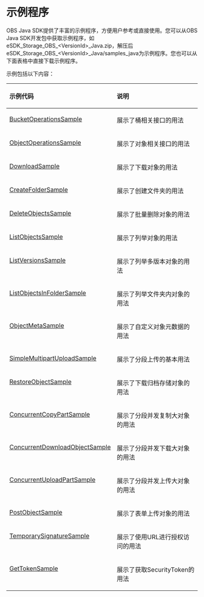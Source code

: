# 示例程序<a name="ZH-CN_TOPIC_0142815477"></a>

OBS Java SDK提供了丰富的示例程序，方便用户参考或直接使用。您可以从OBS Java SDK开发包中获取示例程序，如eSDK\_Storage\_OBS\_<VersionId\>\_Java.zip，解压后eSDK\_Storage\_OBS\_<VersionId\>\_Java/samples\_java为示例程序。您也可以从下面表格中直接下载示例程序。

示例包括以下内容：

<a name="table4880141115215"></a>
<table><thead align="left"><tr id="row138819195212"><th class="cellrowborder" valign="top" width="50%" id="mcps1.1.3.1.1"><p id="p4881191185218"><a name="p4881191185218"></a><a name="p4881191185218"></a><strong id="b56387179524"><a name="b56387179524"></a><a name="b56387179524"></a>示例代码</strong></p>
</th>
<th class="cellrowborder" valign="top" width="50%" id="mcps1.1.3.1.2"><p id="p1488113165214"><a name="p1488113165214"></a><a name="p1488113165214"></a><strong id="b064016178524"><a name="b064016178524"></a><a name="b064016178524"></a>说明</strong></p>
</th>
</tr>
</thead>
<tbody><tr id="row58811718525"><td class="cellrowborder" valign="top" width="50%" headers="mcps1.1.3.1.1 "><p id="p166754095615"><a name="p166754095615"></a><a name="p166754095615"></a><a href="https://obssdk.obs.cn-north-1.myhuaweicloud.com/sample/java/BucketOperationsSample.zip" target="_blank" rel="noopener noreferrer">BucketOperationsSample</a></p>
</td>
<td class="cellrowborder" valign="top" width="50%" headers="mcps1.1.3.1.2 "><p id="p1781115586529"><a name="p1781115586529"></a><a name="p1781115586529"></a>展示了桶相关接口的用法</p>
</td>
</tr>
<tr id="row158813135213"><td class="cellrowborder" valign="top" width="50%" headers="mcps1.1.3.1.1 "><p id="p76755218237"><a name="p76755218237"></a><a name="p76755218237"></a><a href="https://obssdk.obs.cn-north-1.myhuaweicloud.com/sample/java/ObjectOperationsSample.zip" target="_blank" rel="noopener noreferrer">ObjectOperationsSample</a></p>
</td>
<td class="cellrowborder" valign="top" width="50%" headers="mcps1.1.3.1.2 "><p id="p1381155817527"><a name="p1381155817527"></a><a name="p1381155817527"></a>展示了对象相关接口的用法</p>
</td>
</tr>
<tr id="row20881617521"><td class="cellrowborder" valign="top" width="50%" headers="mcps1.1.3.1.1 "><p id="p10180152710239"><a name="p10180152710239"></a><a name="p10180152710239"></a><a href="https://obssdk.obs.cn-north-1.myhuaweicloud.com/sample/java/DownloadSample.zip" target="_blank" rel="noopener noreferrer">DownloadSample</a></p>
</td>
<td class="cellrowborder" valign="top" width="50%" headers="mcps1.1.3.1.2 "><p id="p118128582522"><a name="p118128582522"></a><a name="p118128582522"></a>展示了下载对象的用法</p>
</td>
</tr>
<tr id="row2088141185214"><td class="cellrowborder" valign="top" width="50%" headers="mcps1.1.3.1.1 "><p id="p14180727112318"><a name="p14180727112318"></a><a name="p14180727112318"></a><a href="https://obssdk.obs.cn-north-1.myhuaweicloud.com/sample/java/CreateFolderSample.zip" target="_blank" rel="noopener noreferrer">CreateFolderSample</a></p>
</td>
<td class="cellrowborder" valign="top" width="50%" headers="mcps1.1.3.1.2 "><p id="p581275825218"><a name="p581275825218"></a><a name="p581275825218"></a>展示了创建文件夹的用法</p>
</td>
</tr>
<tr id="row1788117111527"><td class="cellrowborder" valign="top" width="50%" headers="mcps1.1.3.1.1 "><p id="p5178132712316"><a name="p5178132712316"></a><a name="p5178132712316"></a><a href="https://obssdk.obs.cn-north-1.myhuaweicloud.com/sample/java/DeleteObjectsSample.zip" target="_blank" rel="noopener noreferrer">DeleteObjectsSample</a></p>
</td>
<td class="cellrowborder" valign="top" width="50%" headers="mcps1.1.3.1.2 "><p id="p98121158165215"><a name="p98121158165215"></a><a name="p98121158165215"></a>展示了批量删除对象的用法</p>
</td>
</tr>
<tr id="row178817135219"><td class="cellrowborder" valign="top" width="50%" headers="mcps1.1.3.1.1 "><p id="p01761273230"><a name="p01761273230"></a><a name="p01761273230"></a><a href="https://obssdk.obs.cn-north-1.myhuaweicloud.com/sample/java/ListObjectsSample.zip" target="_blank" rel="noopener noreferrer">ListObjectsSample</a></p>
</td>
<td class="cellrowborder" valign="top" width="50%" headers="mcps1.1.3.1.2 "><p id="p381225865216"><a name="p381225865216"></a><a name="p381225865216"></a>展示了列举对象的用法</p>
</td>
</tr>
<tr id="row158813145211"><td class="cellrowborder" valign="top" width="50%" headers="mcps1.1.3.1.1 "><p id="p6174142772319"><a name="p6174142772319"></a><a name="p6174142772319"></a><a href="https://obssdk.obs.cn-north-1.myhuaweicloud.com/sample/java/ListVersionsSample.zip" target="_blank" rel="noopener noreferrer">ListVersionsSample</a></p>
</td>
<td class="cellrowborder" valign="top" width="50%" headers="mcps1.1.3.1.2 "><p id="p168121158165211"><a name="p168121158165211"></a><a name="p168121158165211"></a>展示了列举多版本对象的用法</p>
</td>
</tr>
<tr id="row9160124265215"><td class="cellrowborder" valign="top" width="50%" headers="mcps1.1.3.1.1 "><p id="p2173182732311"><a name="p2173182732311"></a><a name="p2173182732311"></a><a href="https://obssdk.obs.cn-north-1.myhuaweicloud.com/sample/java/ListObjectsInFolderSample.zip" target="_blank" rel="noopener noreferrer">ListObjectsInFolderSample</a></p>
</td>
<td class="cellrowborder" valign="top" width="50%" headers="mcps1.1.3.1.2 "><p id="p1581215581526"><a name="p1581215581526"></a><a name="p1581215581526"></a>展示了列举文件夹内对象的用法</p>
</td>
</tr>
<tr id="row53094316525"><td class="cellrowborder" valign="top" width="50%" headers="mcps1.1.3.1.1 "><p id="p21711527192312"><a name="p21711527192312"></a><a name="p21711527192312"></a><a href="https://obssdk.obs.cn-north-1.myhuaweicloud.com/sample/java/ObjectMetaSample.zip" target="_blank" rel="noopener noreferrer">ObjectMetaSample</a></p>
</td>
<td class="cellrowborder" valign="top" width="50%" headers="mcps1.1.3.1.2 "><p id="p98129589525"><a name="p98129589525"></a><a name="p98129589525"></a>展示了自定义对象元数据的用法</p>
</td>
</tr>
<tr id="row1863184355217"><td class="cellrowborder" valign="top" width="50%" headers="mcps1.1.3.1.1 "><p id="p1817092752312"><a name="p1817092752312"></a><a name="p1817092752312"></a><a href="https://obssdk.obs.cn-north-1.myhuaweicloud.com/sample/java/SimpleMultipartUploadSample.zip" target="_blank" rel="noopener noreferrer">SimpleMultipartUploadSample</a></p>
</td>
<td class="cellrowborder" valign="top" width="50%" headers="mcps1.1.3.1.2 "><p id="p13813175811523"><a name="p13813175811523"></a><a name="p13813175811523"></a>展示了分段上传的基本用法</p>
</td>
</tr>
<tr id="row1467184420528"><td class="cellrowborder" valign="top" width="50%" headers="mcps1.1.3.1.1 "><p id="p13651540205620"><a name="p13651540205620"></a><a name="p13651540205620"></a><a href="https://obssdk.obs.cn-north-1.myhuaweicloud.com/sample/java/RestoreObjectSample.zip" target="_blank" rel="noopener noreferrer">RestoreObjectSample</a></p>
</td>
<td class="cellrowborder" valign="top" width="50%" headers="mcps1.1.3.1.2 "><p id="p18813145815210"><a name="p18813145815210"></a><a name="p18813145815210"></a>展示了下载归档存储对象的用法</p>
</td>
</tr>
<tr id="row129019465525"><td class="cellrowborder" valign="top" width="50%" headers="mcps1.1.3.1.1 "><p id="p5167102772318"><a name="p5167102772318"></a><a name="p5167102772318"></a><a href="https://obssdk.obs.cn-north-1.myhuaweicloud.com/sample/java/ConcurrentCopyPartSample.zip" target="_blank" rel="noopener noreferrer">ConcurrentCopyPartSample</a></p>
</td>
<td class="cellrowborder" valign="top" width="50%" headers="mcps1.1.3.1.2 "><p id="p08131258205211"><a name="p08131258205211"></a><a name="p08131258205211"></a>展示了分段并发复制大对象的用法</p>
</td>
</tr>
<tr id="row713874710526"><td class="cellrowborder" valign="top" width="50%" headers="mcps1.1.3.1.1 "><p id="p875182933813"><a name="p875182933813"></a><a name="p875182933813"></a><a href="https://obssdk.obs.cn-north-1.myhuaweicloud.com/sample/java/ConcurrentDownloadObjectSample.zip" target="_blank" rel="noopener noreferrer">ConcurrentDownloadObjectSample</a></p>
</td>
<td class="cellrowborder" valign="top" width="50%" headers="mcps1.1.3.1.2 "><p id="p18813105845220"><a name="p18813105845220"></a><a name="p18813105845220"></a>展示了分段并发下载大对象的用法</p>
</td>
</tr>
<tr id="row15874164705212"><td class="cellrowborder" valign="top" width="50%" headers="mcps1.1.3.1.1 "><p id="p757113104918"><a name="p757113104918"></a><a name="p757113104918"></a><a href="https://obssdk.obs.cn-north-1.myhuaweicloud.com/sample/java/ConcurrentUploadPartSample.zip" target="_blank" rel="noopener noreferrer">ConcurrentUploadPartSample</a></p>
</td>
<td class="cellrowborder" valign="top" width="50%" headers="mcps1.1.3.1.2 "><p id="p168136584525"><a name="p168136584525"></a><a name="p168136584525"></a>展示了分段并发上传大对象的用法</p>
</td>
</tr>
<tr id="row1521864915529"><td class="cellrowborder" valign="top" width="50%" headers="mcps1.1.3.1.1 "><p id="p84123114912"><a name="p84123114912"></a><a name="p84123114912"></a><a href="https://obssdk.obs.cn-north-1.myhuaweicloud.com/sample/java/PostObjectSample.zip" target="_blank" rel="noopener noreferrer">PostObjectSample</a></p>
</td>
<td class="cellrowborder" valign="top" width="50%" headers="mcps1.1.3.1.2 "><p id="p1281365845217"><a name="p1281365845217"></a><a name="p1281365845217"></a>展示了表单上传对象的用法</p>
</td>
</tr>
<tr id="row179185020522"><td class="cellrowborder" valign="top" width="50%" headers="mcps1.1.3.1.1 "><p id="p923922312358"><a name="p923922312358"></a><a name="p923922312358"></a><a href="https://obssdk.obs.cn-north-1.myhuaweicloud.com/sample/java/TemporarySignatureSample.zip" target="_blank" rel="noopener noreferrer">TemporarySignatureSample</a></p>
</td>
<td class="cellrowborder" valign="top" width="50%" headers="mcps1.1.3.1.2 "><p id="p12813125816529"><a name="p12813125816529"></a><a name="p12813125816529"></a>展示了使用URL进行授权访问的用法</p>
</td>
</tr>
<tr id="row1321414719189"><td class="cellrowborder" valign="top" width="50%" headers="mcps1.1.3.1.1 "><p id="p4214173183"><a name="p4214173183"></a><a name="p4214173183"></a><a href="https://obssdk.obs.cn-north-1.myhuaweicloud.com/sample/java/GetTokenSample.zip" target="_blank" rel="noopener noreferrer">GetTokenSample</a></p>
</td>
<td class="cellrowborder" valign="top" width="50%" headers="mcps1.1.3.1.2 "><p id="p821420719187"><a name="p821420719187"></a><a name="p821420719187"></a>展示了获取SecurityToken的用法</p>
</td>
</tr>
</tbody>
</table>

